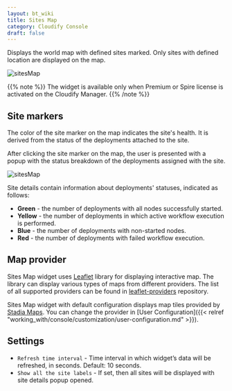 ```yaml
---
layout: bt_wiki
title: Sites Map
category: Cloudify Console
draft: false
---
```

Displays the world map with defined sites marked. Only sites with defined location are displayed on the map.

![sitesMap]( /images/ui/widgets/sitesMap.png )

{{% note %}}
The widget is available only when Premium or Spire license is activated on the Cloudify Manager.
{{% /note %}}


## Site markers

The color of the site marker on the map indicates the site's health. It is derived from the status of the deployments attached to the site.

After clicking the site marker on the map, the user is presented with a popup with the status breakdown of the deployments assigned with the site.

![sitesMap]( /images/ui/widgets/sitesMap_siteDetails.png )

Site details contain information about deployments' statuses, indicated as follows:

* **Green** - the number of deployments with all nodes successfully started.
* **Yellow** - the number of deployments in which active workflow execution is performed.
* **Blue** - the number of deployments with non-started nodes.
* **Red** - the number of deployments with failed workflow execution.


## Map provider

Sites Map widget uses [Leaflet](https://leafletjs.com/) library for displaying interactive map. 
The library can display various types of maps from different providers.
The list of all supported providers can be found in [leaflet-providers](https://github.com/leaflet-extras/leaflet-providers) repository.

Sites Map widget with default configuration displays map tiles provided by [Stadia Maps](https://stadiamaps.com/).
You can change the provider in [User Configuration]({{< relref "working_with/console/customization/user-configuration.md" >}}). 


## Settings

* `Refresh time interval` - Time interval in which widget’s data will be refreshed, in seconds. Default: 10 seconds.
* `Show all the site labels` - If set, then all sites will be displayed with site details popup opened.
